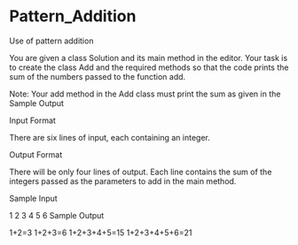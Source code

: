 # Pattern_Addition
Use of pattern addition

You are given a class Solution and its main method in the editor.
Your task is to create the class Add and the required methods so that the code prints the sum of the numbers passed to the function add.

Note: Your add method in the Add class must print the sum as given in the Sample Output

Input Format

There are six lines of input, each containing an integer.

Output Format

There will be only four lines of output. Each line contains the sum of the integers passed as the parameters to add in the main method.

Sample Input

1
2
3
4
5
6
Sample Output

1+2=3
1+2+3=6
1+2+3+4+5=15
1+2+3+4+5+6=21
